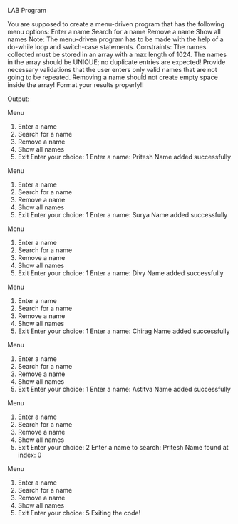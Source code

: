 LAB Program

You are supposed to create a menu-driven program that has the following menu options:
Enter a name
Search for a name
Remove a name
Show all names
Note:
The menu-driven program has to be made with the help of a do-while loop and switch-case statements.
Constraints:
The names collected must be stored in an array with a max length of 1024.
The names in the array should be UNIQUE; no duplicate entries are expected!
Provide necessary validations that the user enters only valid names that are not going to be repeated.
Removing a name should not create empty space inside the array!
Format your results properly!!

Output:

Menu
1. Enter a name
2. Search for a name
3. Remove a name
4. Show all names
5. Exit
Enter your choice: 1 
Enter a name: Pritesh
Name added successfully

Menu
1. Enter a name
2. Search for a name
3. Remove a name
4. Show all names
5. Exit
Enter your choice: 1
Enter a name: Surya
Name added successfully

Menu
1. Enter a name
2. Search for a name
3. Remove a name
4. Show all names
5. Exit
Enter your choice: 1
Enter a name: Divy
Name added successfully

Menu
1. Enter a name
2. Search for a name
3. Remove a name
4. Show all names
5. Exit
Enter your choice: 1
Enter a name: Chirag
Name added successfully

Menu
1. Enter a name
2. Search for a name
3. Remove a name
4. Show all names
5. Exit
Enter your choice: 1
Enter a name: Astitva
Name added successfully

Menu
1. Enter a name
2. Search for a name
3. Remove a name
4. Show all names
5. Exit
Enter your choice: 2
Enter a name to search: Pritesh
Name found at index: 0

Menu
1. Enter a name
2. Search for a name
3. Remove a name
4. Show all names
5. Exit
Enter your choice: 5
Exiting the code!

